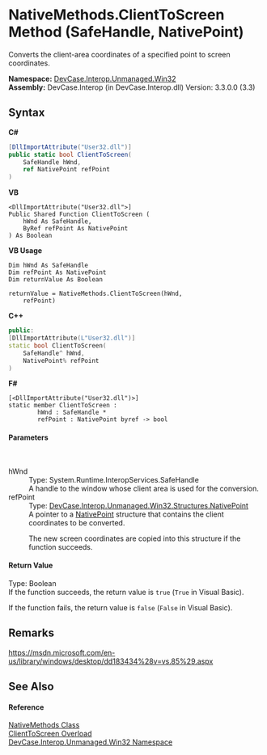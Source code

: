 # NativeMethods.ClientToScreen Method (SafeHandle, NativePoint)
 

Converts the client-area coordinates of a specified point to screen coordinates.

**Namespace:**&nbsp;<a href="N_DevCase_Interop_Unmanaged_Win32">DevCase.Interop.Unmanaged.Win32</a><br />**Assembly:**&nbsp;DevCase.Interop (in DevCase.Interop.dll) Version: 3.3.0.0 (3.3)

## Syntax

**C#**<br />
``` C#
[DllImportAttribute("User32.dll")]
public static bool ClientToScreen(
	SafeHandle hWnd,
	ref NativePoint refPoint
)
```

**VB**<br />
``` VB
<DllImportAttribute("User32.dll">]
Public Shared Function ClientToScreen ( 
	hWnd As SafeHandle,
	ByRef refPoint As NativePoint
) As Boolean
```

**VB Usage**<br />
``` VB Usage
Dim hWnd As SafeHandle
Dim refPoint As NativePoint
Dim returnValue As Boolean

returnValue = NativeMethods.ClientToScreen(hWnd, 
	refPoint)
```

**C++**<br />
``` C++
public:
[DllImportAttribute(L"User32.dll")]
static bool ClientToScreen(
	SafeHandle^ hWnd, 
	NativePoint% refPoint
)
```

**F#**<br />
``` F#
[<DllImportAttribute("User32.dll")>]
static member ClientToScreen : 
        hWnd : SafeHandle * 
        refPoint : NativePoint byref -> bool 

```


#### Parameters
&nbsp;<dl><dt>hWnd</dt><dd>Type: System.Runtime.InteropServices.SafeHandle<br />A handle to the window whose client area is used for the conversion.</dd><dt>refPoint</dt><dd>Type: <a href="T_DevCase_Interop_Unmanaged_Win32_Structures_NativePoint">DevCase.Interop.Unmanaged.Win32.Structures.NativePoint</a><br />A pointer to a <a href="T_DevCase_Interop_Unmanaged_Win32_Structures_NativePoint">NativePoint</a> structure that contains the client coordinates to be converted. 

 The new screen coordinates are copied into this structure if the function succeeds.</dd></dl>

#### Return Value
Type: Boolean<br />If the function succeeds, the return value is `true` (`True` in Visual Basic). 

 If the function fails, the return value is `false` (`False` in Visual Basic).

## Remarks
<a href="https://msdn.microsoft.com/en-us/library/windows/desktop/dd183434%28v=vs.85%29.aspx" target="_blank">https://msdn.microsoft.com/en-us/library/windows/desktop/dd183434%28v=vs.85%29.aspx</a>

## See Also


#### Reference
<a href="T_DevCase_Interop_Unmanaged_Win32_NativeMethods">NativeMethods Class</a><br /><a href="Overload_DevCase_Interop_Unmanaged_Win32_NativeMethods_ClientToScreen">ClientToScreen Overload</a><br /><a href="N_DevCase_Interop_Unmanaged_Win32">DevCase.Interop.Unmanaged.Win32 Namespace</a><br />
